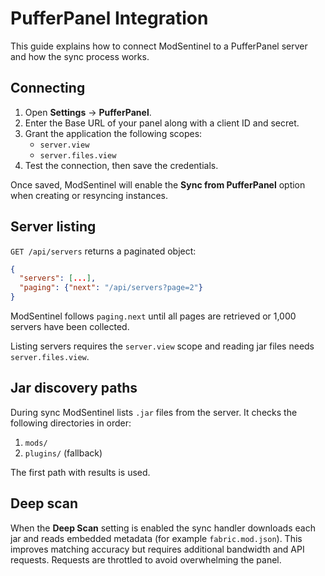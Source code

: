 # PufferPanel Integration

This guide explains how to connect ModSentinel to a PufferPanel server and how the sync process works.

## Connecting

1. Open **Settings** → **PufferPanel**.
2. Enter the Base URL of your panel along with a client ID and secret.
3. Grant the application the following scopes:
   - `server.view`
   - `server.files.view`
4. Test the connection, then save the credentials.

Once saved, ModSentinel will enable the **Sync from PufferPanel** option when creating or resyncing instances.

## Server listing

`GET /api/servers` returns a paginated object:

```json
{
  "servers": [...],
  "paging": {"next": "/api/servers?page=2"}
}
```

ModSentinel follows `paging.next` until all pages are retrieved or 1,000 servers have been collected.

Listing servers requires the `server.view` scope and reading jar files needs `server.files.view`.

## Jar discovery paths

During sync ModSentinel lists `.jar` files from the server. It checks the following directories in order:

1. `mods/`
2. `plugins/` (fallback)

The first path with results is used.

## Deep scan

When the **Deep Scan** setting is enabled the sync handler downloads each jar and reads embedded metadata (for example `fabric.mod.json`). This improves matching accuracy but requires additional bandwidth and API requests. Requests are throttled to avoid overwhelming the panel.

